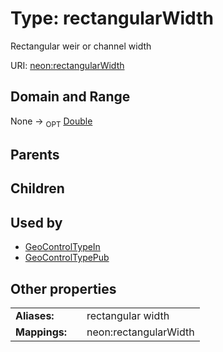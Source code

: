 
# Type: rectangularWidth


Rectangular weir or channel width

URI: [neon:rectangularWidth](https://data.neonscience.org/rectangularWidth)


## Domain and Range

None ->  <sub>OPT</sub> [Double](types/Double.md)

## Parents


## Children


## Used by

 * [GeoControlTypeIn](GeoControlTypeIn.md)
 * [GeoControlTypePub](GeoControlTypePub.md)

## Other properties

|  |  |  |
| --- | --- | --- |
| **Aliases:** | | rectangular width |
| **Mappings:** | | neon:rectangularWidth |

